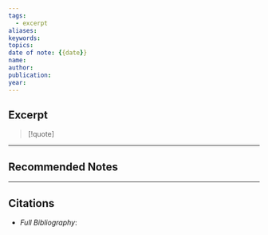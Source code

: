 ```yaml
---
tags: 
  - excerpt
aliases: 
keywords: 
topics: 
date of note: {{date}}
name: 
author: 
publication: 
year:
---
```


##  Excerpt

>[!quote]
>



-----------
##  Recommended Notes







----------
##  Citations

- *Full Bibliography*:




